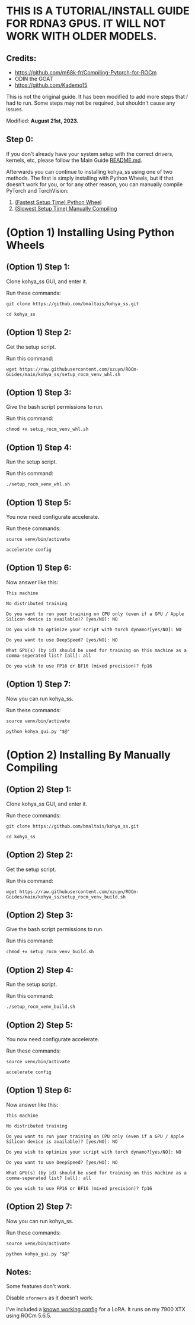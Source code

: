 # THIS IS A TUTORIAL/INSTALL GUIDE FOR RDNA3 GPUS. IT WILL NOT WORK WITH OLDER MODELS.
## Credits:
- https://github.com/m68k-fr/Compiling-Pytorch-for-ROCm
- ODIN the GOAT
- https://github.com/Kademo15

This is not the original guide. It has been modified to add more steps that *I* had to run. Some steps may not be required, but shouldn't cause any issues.

Modified: **August 21st, 2023.**

## Step 0:
If you don't already have your system setup with the correct drivers, kernels, etc, please follow the Main Guide [README.md](..).

Afterwards you can continue to installing kohya_ss using one of two methods. The first is simply installing with Python Wheels, but if that doesn't work for you, or for any other reason, you can manually compile PyTorch and TorchVision:

1. [(Fastest Setup Time) Python Wheel](#option-1-installing-using-python-wheels)
2. [(Slowest Setup Time) Manually Compiling](#option-2-installing-by-manually-compiling)

# (Option 1) Installing Using Python Wheels

## (Option 1) Step 1:
Clone kohya_ss GUI, and enter it.

Run these commands:

`git clone https://github.com/bmaltais/kohya_ss.git`

`cd kohya_ss`

## (Option 1) Step 2:
Get the setup script.

Run this command:

`wget https://raw.githubusercontent.com/xzuyn/ROCm-Guides/main/kohya_ss/setup_rocm_venv_whl.sh`

## (Option 1) Step 3:
Give the bash script permissions to run.

Run this command:

`chmod +x setup_rocm_venv_whl.sh`

## (Option 1) Step 4:
Run the setup script.

Run this command:

`./setup_rocm_venv_whl.sh`

## (Option 1) Step 5:
You now need configurate accelerate.

Run these commands:

`source venv/bin/activate`

`accelerate config`

## (Option 1) Step 6:
Now answer like this:

`This machine`

`No distributed training`

`Do you want to run your training on CPU only (even if a GPU / Apple Silicon device is available)? [yes/NO]: NO`

`Do you wish to optimize your script with torch dynamo?[yes/NO]: NO`

`Do you want to use DeepSpeed? [yes/NO]: NO`

`What GPU(s) (by id) should be used for training on this machine as a comma-seperated list? [all]: all`

`Do you wish to use FP16 or BF16 (mixed precision)? fp16`

## (Option 1) Step 7:
Now you can run kohya_ss.

Run these commands:

`source venv/bin/activate`

`python kohya_gui.py "$@"`

# (Option 2) Installing By Manually Compiling

## (Option 2) Step 1:
Clone kohya_ss GUI, and enter it.

Run these commands:

`git clone https://github.com/bmaltais/kohya_ss.git`

`cd kohya_ss`

## (Option 2) Step 2:
Get the setup script.

Run this command:

`wget https://raw.githubusercontent.com/xzuyn/ROCm-Guides/main/kohya_ss/setup_rocm_venv_build.sh`

## (Option 2) Step 3:
Give the bash script permissions to run.

Run this command:

`chmod +x setup_rocm_venv_build.sh`

## (Option 2) Step 4:
Run the setup script.

Run this command:

`./setup_rocm_venv_build.sh`

## (Option 2) Step 5:
You now need configurate accelerate.

Run these commands:

`source venv/bin/activate`

`accelerate config`

## (Option 1) Step 6:
Now answer like this:

`This machine`

`No distributed training`

`Do you want to run your training on CPU only (even if a GPU / Apple Silicon device is available)? [yes/NO]: NO`

`Do you wish to optimize your script with torch dynamo?[yes/NO]: NO`

`Do you want to use DeepSpeed? [yes/NO]: NO`

`What GPU(s) (by id) should be used for training on this machine as a comma-seperated list? [all]: all`

`Do you wish to use FP16 or BF16 (mixed precision)? fp16`

## (Option 2) Step 7:
Now you can run kohya_ss.

Run these commands:

`source venv/bin/activate`

`python kohya_gui.py "$@"`

## Notes:
Some features don't work.

Disable `xformers` as it doesn't work.

I've included a [known working config](https://github.com/xzuyn/ROCm-Guides/blob/main/kohya_ss/known_working_lora.json) for a LoRA. It runs on my 7900 XTX using ROCm 5.6.5.
